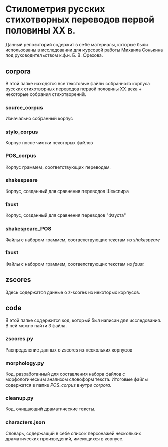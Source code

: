 # Стилометрия русских стихотворных переводов первой половины XX в.

Данный репозиторий содержит в себе материалы, которые были использованы в исследовании для курсовой работы Михаила Сонькина под руководительством к.ф.н. Б. В. Орехова.

## corpora
В этой папке находятся все текстовые файлы собранного корпуса русских стихотворных переводов первой половины XX века + некоторые собрания стихотворений.

### source_corpus
Изначально собранный корпус

### stylo_corpus
Корпус после чистки некоторых файлов

### POS_corpus
Корпус граммем, соответствующих переводам.

### shakespeare
Корпус, созданный для сравнения переводов Шекспира

### faust
Корпус, созданный для сравнения переводов "Фауста"

### shakespeare_POS
Файлы с набором граммем, соответствующих текстам из *shakespeare*

### faust
Файлы с набором граммем, соответствующих текстам из *faust*

## zscores
Здесь содержатся данные о z-scores из некоторых корпусов.

## code
В этой папке содержится код, который был написан для исследования. В ней можно найти 3 файла.

### zscores.py
Распределение данных о zscores из нескольких корпусов

### morphology.py
Код, разработанный для составления набора файлов с морфологическим анализом словоформ текста. Итоговые файлы содержатся в папке *POS_corpus* внутри *corpora*.

### cleanup.py
Код, очищающий драматические тексты.

### characters.json
Словарь, содержащий в себе список персонажей нескольких драматических произведений, имеющихся в корпусе.
